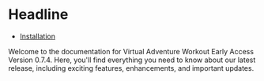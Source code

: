 # Headline
- [Installation](Installation.md)

Welcome to the documentation for Virtual Adventure Workout Early Access Version 0.7.4. Here, you'll find everything you need to know about our latest release, including exciting features, enhancements, and important updates.
